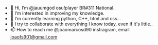 - 👋 Hi, I’m @jauumgod osu!player BR#311 National.
- 👀 I’m interested in improving my knowledge.
- 🌱 I’m currently learning python, C++, html and css...
- 💞️ I try to collaborate with everything I know today, even if it's little..
- 📫 How to reach me  @joaomarcosd90 instragram, email joaofs901@gmail.com

<!---
jauumgod/jauumgod is a ✨ special ✨ repository because its `README.md` (this file) appears on your GitHub profile.
You can click the Preview link to take a look at your changes.
--->
